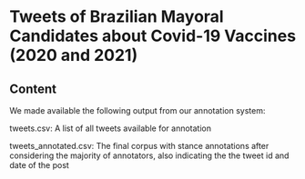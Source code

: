 # Tweets of Brazilian Mayoral Candidates about Covid-19 Vaccines  (2020 and 2021)

## Content

We made available the following output from our annotation system:

tweets.csv: A list of all tweets available for annotation

tweets_annotated.csv: The final corpus with stance annotations after considering the majority of annotators, also indicating the the tweet id and date of the post




